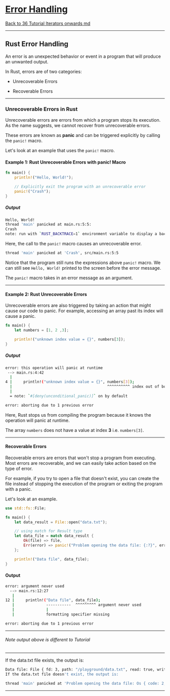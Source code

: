 # [Error Handling](https://www.programiz.com/rust/error-handling)

[Back to 36 Tutorial Iterators onwards md](/documentation/36-Tutorial-Iterators-onwards.md)

____

## Rust Error Handling

An error is an unexpected behavior or event in a program that will produce an unwanted output.

In Rust, errors are of two categories:

- Unrecoverable Errors

- Recoverable Errors

____

### Unrecoverable Errors in Rust

Unrecoverable errors are errors from which a program stops its execution. As the name suggests, we cannot recover from unrecoverable errors.

These errors are known as **panic** and can be triggered explicitly by calling the `panic!` macro.

Let's look at an example that uses the `panic!` macro.

#### Example 1: Rust Unrecoverable Errors with panic! Macro

```rust
fn main() {
    println!("Hello, World!");

    // Explicitly exit the program with an unrecoverable error
    panic!("Crash");
}
```

##### Output

```bash
Hello, World!
thread 'main' panicked at main.rs:5:5:
Crash
note: run with `RUST_BACKTRACE=1` environment variable to display a backtrace
```

Here, the call to the `panic!` macro causes an unrecoverable error.

```bash
thread 'main' panicked at 'Crash', src/main.rs:5:5
```
Notice that the program still runs the expressions above `panic!` macro. We can still see `Hello, World!` printed to the screen before the error message.

The `panic!` macro takes in an error message as an argument.

____

#### Example 2: Rust Unrecoverable Errors

Unrecoverable errors are also triggered by taking an action that might cause our code to panic. For example, accessing an array past its index will cause a panic.

```rust
fn main() {
    let numbers = [1, 2 ,3];

    println!("unknown index value = {}", numbers[3]);
}
```

##### Output

```bash
error: this operation will panic at runtime
 --> main.rs:4:42
  |
4 |     println!("unknown index value = {}", numbers[3]);
  |                                          ^^^^^^^^^^ index out of bounds: the length is 3 but the index is 3  
  |
  = note: `#[deny(unconditional_panic)]` on by default

error: aborting due to 1 previous error
```

Here, Rust stops us from compiling the program because it knows the operation will panic at runtime.

The array `numbers` does not have a value at index **3** i.e. `numbers[3]`.

____

#### Recoverable Errors

Recoverable errors are errors that won't stop a program from executing. Most errors are recoverable, and we can easily take action based on the type of error.

For example, if you try to open a file that doesn't exist, you can create the file instead of stopping the execution of the program or exiting the program with a panic.

Let's look at an example.

```rust
use std::fs::File;

fn main() {
    let data_result = File::open("data.txt");

    // using match for Result type
    let data_file = match data_result {
        Ok(file) => file,
        Err(error) => panic!("Problem opening the data file: {:?}", error),
    };

    println!("Data file", data_file);
}
```

#### Output

```bash
error: argument never used
  --> main.rs:12:27
   |
12 |     println!("Data file", data_file);
   |              -----------  ^^^^^^^^^ argument never used
   |              |
   |              formatting specifier missing

error: aborting due to 1 previous error
```

____

###### Note output above is different to Tutorial

____

If the data.txt file exists, the output is:

```bash
Data file: File { fd: 3, path: "/playground/data.txt", read: true, write: false }
If the data.txt file doesn't exist, the output is:
```

```bash
thread 'main' panicked at 'Problem opening the data file: Os { code: 2, kind: NotFound, message: "No such file or directory" }', src/main.rs:8:23
```

____
